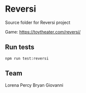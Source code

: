 # Reversi
Source folder for Reversi project

Game: https://toytheater.com/reversi/

## Run tests
```
npm run test:reversi
```

## Team
Lorena
Percy
Bryan
Giovanni